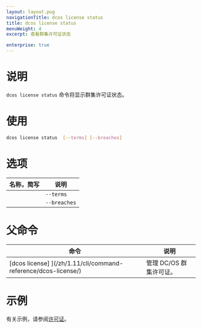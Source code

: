 ```yaml
---
layout: layout.pug
navigationTitle: dcos license status
title: dcos license status
menuWeight: 4
excerpt: 查看群集许可证状态

enterprise: true
---
```


# 说明
`dcos license status` 命令将显示群集许可证状态。

# 使用

```bash
dcos license status  [--terms] [--breaches]
```

# 选项

| 名称，简写 | 说明 |
|---------|-------------|
| | `--terms` | 显示合同条款。|
| | `--breaches` | 显示违规数量。|

# 父命令

| 命令 | 说明 |
|---------|-------------|
| [dcos license] ](/zh/1.11/cli/command-reference/dcos-license/) | 管理 DC/OS 群集许可证。 |

# 示例
有关示例，请参阅[许可证](/zh/1.11/administering-clusters/licenses/)。
